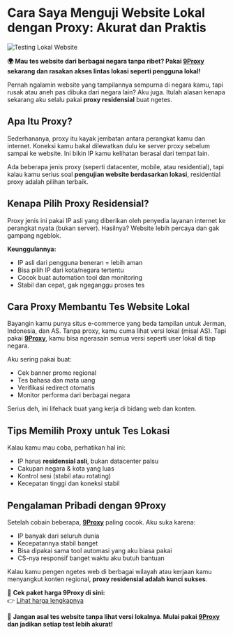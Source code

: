 # Cara Saya Menguji Website Lokal dengan Proxy: Akurat dan Praktis

![Testing Lokal Website](https://www.kiwiqa.com/wp-content/uploads/2019/05/Website-Application-Testing.jpg)

**🌍 Mau tes website dari berbagai negara tanpa ribet? Pakai [9Proxy](https://9proxy.com/?utm_source=Web2.0&utm_medium=Github&utm_id=lily555) sekarang dan rasakan akses lintas lokasi seperti pengguna lokal!**

Pernah ngalamin website yang tampilannya sempurna di negara kamu, tapi rusak atau aneh pas dibuka dari negara lain? Aku juga. Itulah alasan kenapa sekarang aku selalu pakai **proxy residensial** buat ngetes.

## Apa Itu Proxy?

Sederhananya, proxy itu kayak jembatan antara perangkat kamu dan internet. Koneksi kamu bakal dilewatkan dulu ke server proxy sebelum sampai ke website. Ini bikin IP kamu kelihatan berasal dari tempat lain.

Ada beberapa jenis proxy (seperti datacenter, mobile, atau residential), tapi kalau kamu serius soal **pengujian website berdasarkan lokasi**, residential proxy adalah pilihan terbaik.

## Kenapa Pilih Proxy Residensial?

Proxy jenis ini pakai IP asli yang diberikan oleh penyedia layanan internet ke perangkat nyata (bukan server). Hasilnya? Website lebih percaya dan gak gampang ngeblok.

**Keunggulannya:**

- IP asli dari pengguna beneran = lebih aman  
- Bisa pilih IP dari kota/negara tertentu  
- Cocok buat automation tool dan monitoring  
- Stabil dan cepat, gak ngeganggu proses tes  

## Cara Proxy Membantu Tes Website Lokal

Bayangin kamu punya situs e-commerce yang beda tampilan untuk Jerman, Indonesia, dan AS. Tanpa proxy, kamu cuma lihat versi lokal (misal AS). Tapi pakai **[9Proxy](https://9proxy.com/?utm_source=Web2.0&utm_medium=Github&utm_id=lily555)**, kamu bisa ngerasain semua versi seperti user lokal di tiap negara.

Aku sering pakai buat:

- Cek banner promo regional  
- Tes bahasa dan mata uang  
- Verifikasi redirect otomatis  
- Monitor performa dari berbagai negara  

Serius deh, ini lifehack buat yang kerja di bidang web dan konten.

## Tips Memilih Proxy untuk Tes Lokasi

Kalau kamu mau coba, perhatikan hal ini:

- IP harus **residensial asli**, bukan datacenter palsu  
- Cakupan negara & kota yang luas  
- Kontrol sesi (stabil atau rotating)  
- Kecepatan tinggi dan koneksi stabil  

## Pengalaman Pribadi dengan 9Proxy

Setelah cobain beberapa, **[9Proxy](https://9proxy.com/?utm_source=Web2.0&utm_medium=Github&utm_id=lily555)** paling cocok. Aku suka karena:

- IP banyak dari seluruh dunia  
- Kecepatannya stabil banget  
- Bisa dipakai sama tool automasi yang aku biasa pakai  
- CS-nya responsif banget waktu aku butuh bantuan  

Kalau kamu pengen ngetes web di berbagai wilayah atau kerjaan kamu menyangkut konten regional, **proxy residensial adalah kunci sukses**.

💸 **Cek paket harga 9Proxy di sini:**  
👉 [Lihat harga lengkapnya](https://9proxy.com/pricing?utm_source=Web2.0&utm_medium=Github&utm_id=lily555)

🎯 **Jangan asal tes website tanpa lihat versi lokalnya. Mulai pakai [9Proxy](https://9proxy.com/?utm_source=Web2.0&utm_medium=Github&utm_id=lily555) dan jadikan setiap test lebih akurat!**

